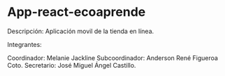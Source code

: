 # App-react-ecoaprende


Descripción: Aplicación movil de la tienda en línea.

Integrantes:

Coordinador: Melanie Jackline
Subcoordinador: Anderson René Figueroa Coto.
Secretario: José Miguel Ángel Castillo.
